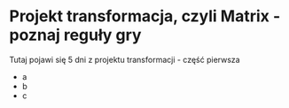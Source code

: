 # Projekt transformacja, czyli Matrix - poznaj reguły gry
Tutaj pojawi się 5 dni z projektu transformacji - część pierwsza
- a
- b
- c
